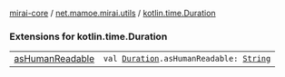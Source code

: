 [mirai-core](../../index.md) / [net.mamoe.mirai.utils](../index.md) / [kotlin.time.Duration](./index.md)

### Extensions for kotlin.time.Duration
|||
|:----------------------------------------------------------------------------------------|:---------------------------------------------------------------------------------------------------------------------------------------------------------------------------------------------------------|
| [asHumanReadable](as-human-readable.md) | `val `[`Duration`](https://kotlinlang.org/api/latest/jvm/stdlib/kotlin.time/-duration/index.html)`.asHumanReadable: `[`String`](https://kotlinlang.org/api/latest/jvm/stdlib/kotlin/-string/index.html) |

